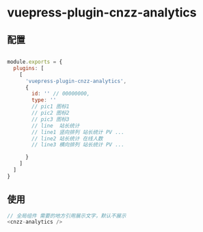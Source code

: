 # vuepress-plugin-cnzz-analytics

## 配置
```js

module.exports = {
  plugins: [
    [
      'vuepress-plugin-cnzz-analytics',
      {
        id: '' // 00000000,
        type: ''
        // pic1 图标1
        // pic2 图标2
        // pic3 图标3 
        // line  站长统计
        // line1 竖向排列 站长统计 PV ...
        // line2 站长统计 在线人数
        // line3 横向排列 站长统计 PV ...

      }
    ]
  ]
}
```

## 使用

```js
// 全局组件 需要的地方引用展示文字，默认不展示
<cnzz-analytics />
```